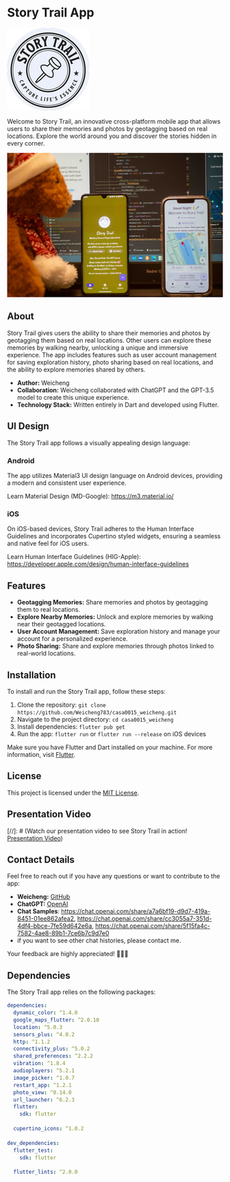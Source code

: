# Story Trail App

![Story Trail App](assets/story_trail.png)

Welcome to Story Trail, an innovative cross-platform mobile app that allows users to share their memories and photos by geotagging based on real locations. Explore the world around you and discover the stories hidden in every corner.

![Story Trail Showcase](assets/ad1.jpg)

## About

Story Trail gives users the ability to share their memories and photos by geotagging them based on real locations. Other users can explore these memories by walking nearby, unlocking a unique and immersive experience. The app includes features such as user account management for saving exploration history, photo sharing based on real locations, and the ability to explore memories shared by others.

- **Author:** Weicheng
- **Collaboration:** Weicheng collaborated with ChatGPT and the GPT-3.5 model to create this unique experience.
- **Technology Stack:** Written entirely in Dart and developed using Flutter.

## UI Design

The Story Trail app follows a visually appealing design language:

### Android
The app utilizes Material3 UI design language on Android devices, providing a modern and consistent user experience.

Learn Material Design (MD-Google): https://m3.material.io/

### iOS
On iOS-based devices, Story Trail adheres to the Human Interface Guidelines and incorporates Cupertino styled widgets, ensuring a seamless and native feel for iOS users.

Learn Human Interface Guidelines (HIG-Apple): https://developer.apple.com/design/human-interface-guidelines

## Features

- **Geotagging Memories:** Share memories and photos by geotagging them to real locations.
- **Explore Nearby Memories:** Unlock and explore memories by walking near their geotagged locations.
- **User Account Management:** Save exploration history and manage your account for a personalized experience.
- **Photo Sharing:** Share and explore memories through photos linked to real-world locations.

## Installation

To install and run the Story Trail app, follow these steps:

1. Clone the repository: `git clone https://github.com/Weicheng783/casa0015_weicheng.git`
2. Navigate to the project directory: `cd casa0015_weicheng`
3. Install dependencies: `flutter pub get`
4. Run the app: `flutter run` or `flutter run --release` on iOS devices

Make sure you have Flutter and Dart installed on your machine. For more information, visit [Flutter](https://flutter.dev/docs/get-started/install).

## License

This project is licensed under the [MIT License](LICENSE.md).

## Presentation Video

[//]: # (Watch our presentation video to see Story Trail in action! [Presentation Video](link/to/video))

## Contact Details

Feel free to reach out if you have any questions or want to contribute to the app:

- **Weicheng:** [GitHub](https://github.com/Weicheng783)
- **ChatGPT:** [OpenAI](https://www.openai.com/)
- **Chat Samples**: https://chat.openai.com/share/a7a6bf19-d9d7-419a-8451-01ee862afea2, https://chat.openai.com/share/cc3055a7-351d-4df4-bbce-7fe59d642e6a, https://chat.openai.com/share/5f15fa4c-7582-4ae8-89b1-7ce6b7c9d7e0
- if you want to see other chat histories, please contact me.

Your feedback are highly appreciated! 🚀📱😄

## Dependencies

The Story Trail app relies on the following packages:

```yaml
dependencies:
  dynamic_color: ^1.4.0
  google_maps_flutter: ^2.0.10
  location: ^5.0.3
  sensors_plus: ^4.0.2
  http: ^1.1.2
  connectivity_plus: ^5.0.2
  shared_preferences: ^2.2.2
  vibration: ^1.8.4
  audioplayers: ^5.2.1
  image_picker: ^1.0.7
  restart_app: ^1.2.1
  photo_view: ^0.14.0
  url_launcher: ^6.2.3
  flutter:
    sdk: flutter

  cupertino_icons: ^1.0.2

dev_dependencies:
  flutter_test:
    sdk: flutter

  flutter_lints: ^2.0.0